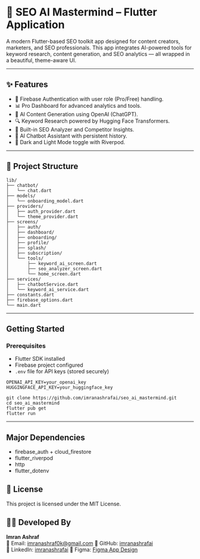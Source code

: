 # 🚀 SEO AI Mastermind – Flutter Application

A modern Flutter-based SEO toolkit app designed for content creators, marketers, and SEO professionals. This app integrates AI-powered tools for keyword research, content generation, and SEO analytics — all wrapped in a beautiful, theme-aware UI.

---

## ✨ Features

- 🔐 Firebase Authentication with user role (Pro/Free) handling.
- 📊 Pro Dashboard for advanced analytics and tools.
- 🤖 AI Content Generation using OpenAI (ChatGPT).
- 🔍 Keyword Research powered by Hugging Face Transformers.
- 🧠 Built-in SEO Analyzer and Competitor Insights.
- 💬 AI Chatbot Assistant with persistent history.
- 🌙 Dark and Light Mode toggle with Riverpod.

---

## 📁 Project Structure

```plaintext
lib/
├── chatbot/
│   └── chat.dart
├── models/
│   └── onboarding_model.dart
├── providers/
│   ├── auth_provider.dart
│   └── theme_provider.dart
├── screens/
│   ├── auth/
│   ├── dashboard/
│   ├── onboarding/
│   ├── profile/
│   ├── splash/
│   ├── subscription/
│   └── tools/
│       ├── keyword_ai_screen.dart
│       ├── seo_analyzer_screen.dart
│       └── home_screen.dart
├── services/
│   ├── chatbotService.dart
│   └── keyword_ai_service.dart
├── constants.dart
├── firebase_options.dart
└── main.dart
```


---

## Getting Started

### Prerequisites

- Flutter SDK installed
- Firebase project configured
- `.env` file for API keys (stored securely)

```env
OPENAI_API_KEY=your_openai_key
HUGGINGFACE_API_KEY=your_huggingface_key

git clone https://github.com/imranashrafai/seo_ai_mastermind.git
cd seo_ai_mastermind
flutter pub get
flutter run
```
---
## Major Dependencies
- firebase_auth + cloud_firestore
- flutter_riverpod
- http
- flutter_dotenv

## 📜 License
This project is licensed under the MIT License.

## 👨‍💻 Developed By

**Imran Ashraf**  
📧 Email: [imranashraf0k@gmail.com](mailto:imranashraf0k@gmail.com)   🔗 GitHub: [imranashrafai](https://github.com/imranashrafai)  
🔗 LinkedIn: [imranashrafai](https://www.linkedin.com/in/imranashrafai) 🔗 Figma: [Figma App Design](https://www.figma.com/community/file/1516771655085107494/seo-ai-mastermind)

